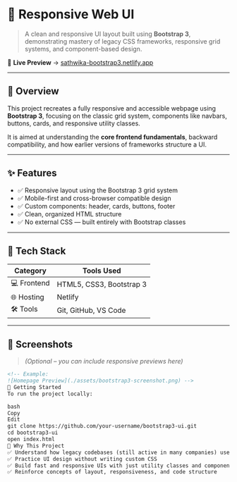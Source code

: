 # 🧩 Responsive Web UI 

> A clean and responsive UI layout built using **Bootstrap 3**, demonstrating mastery of legacy CSS frameworks, responsive grid systems, and component-based design.

🔗 **Live Preview** → [sathwika-bootstrap3.netlify.app](https://sathwika-bootstrap3.netlify.app/)

---

## 📌 Overview

This project recreates a fully responsive and accessible webpage using **Bootstrap 3**, focusing on the classic grid system, components like navbars, buttons, cards, and responsive utility classes.

It is aimed at understanding the **core frontend fundamentals**, backward compatibility, and how earlier versions of frameworks structure a UI.

---

## ✨ Features

- ✅ Responsive layout using the Bootstrap 3 grid system  
- ✅ Mobile-first and cross-browser compatible design  
- ✅ Custom components: header, cards, buttons, footer  
- ✅ Clean, organized HTML structure  
- ✅ No external CSS — built entirely with Bootstrap classes

---

## 🧰 Tech Stack

| Category    | Tools Used              |
|-------------|--------------------------|
| 💻 Frontend | HTML5, CSS3, Bootstrap 3 |
| 🌐 Hosting  | Netlify                 |
| 🛠 Tools    | Git, GitHub, VS Code     |

---

## 📸 Screenshots

> *(Optional – you can include responsive previews here)*

```md
<!-- Example:
![Homepage Preview](./assets/bootstrap3-screenshot.png) -->
🚀 Getting Started
To run the project locally:

bash
Copy
Edit
git clone https://github.com/your-username/bootstrap3-ui.git
cd bootstrap3-ui
open index.html
🎯 Why This Project
✅ Understand how legacy codebases (still active in many companies) use Bootstrap 3
✅ Practice UI design without writing custom CSS
✅ Build fast and responsive UIs with just utility classes and components
✅ Reinforce concepts of layout, responsiveness, and code structure

